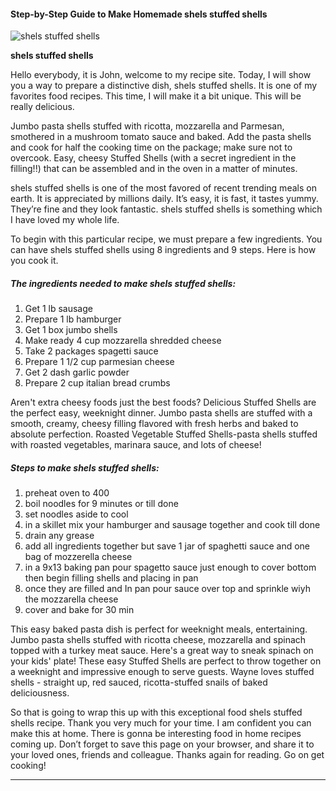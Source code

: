            

#### Step-by-Step Guide to Make Homemade shels stuffed shells

![shels stuffed shells](https://img-global.cpcdn.com/recipes/58342618/751x532cq70/shels-stuffed-shells-recipe-main-photo.jpg)

**shels stuffed shells**

Hello everybody, it is John, welcome to my recipe site. Today, I will show you a way to prepare a distinctive dish, shels stuffed shells. It is one of my favorites food recipes. This time, I will make it a bit unique. This will be really delicious.

Jumbo pasta shells stuffed with ricotta, mozzarella and Parmesan, smothered in a mushroom tomato sauce and baked. Add the pasta shells and cook for half the cooking time on the package; make sure not to overcook. Easy, cheesy Stuffed Shells (with a secret ingredient in the filling!!) that can be assembled and in the oven in a matter of minutes.

shels stuffed shells is one of the most favored of recent trending meals on earth. It is appreciated by millions daily. It’s easy, it is fast, it tastes yummy. They’re fine and they look fantastic. shels stuffed shells is something which I have loved my whole life.

To begin with this particular recipe, we must prepare a few ingredients. You can have shels stuffed shells using 8 ingredients and 9 steps. Here is how you cook it.

##### The ingredients needed to make shels stuffed shells:

1.  Get 1 lb sausage
2.  Prepare 1 lb hamburger
3.  Get 1 box jumbo shells
4.  Make ready 4 cup mozzarella shredded cheese
5.  Take 2 packages spagetti sauce
6.  Prepare 1 1/2 cup parmesian cheese
7.  Get 2 dash garlic powder
8.  Prepare 2 cup italian bread crumbs

Aren't extra cheesy foods just the best foods? Delicious Stuffed Shells are the perfect easy, weeknight dinner. Jumbo pasta shells are stuffed with a smooth, creamy, cheesy filling flavored with fresh herbs and baked to absolute perfection. Roasted Vegetable Stuffed Shells-pasta shells stuffed with roasted vegetables, marinara sauce, and lots of cheese!

##### Steps to make shels stuffed shells:

1.  preheat oven to 400
2.  boil noodles for 9 minutes or till done
3.  set noodles aside to cool
4.  in a skillet mix your hamburger and sausage together and cook till done
5.  drain any grease
6.  add all ingredients together but save 1 jar of spaghetti sauce and one bag of mozzerella cheese
7.  in a 9x13 baking pan pour spagetto sauce just enough to cover bottom then begin filling shells and placing in pan
8.  once they are filled and In pan pour sauce over top and sprinkle wiyh the mozzarella cheese
9.  cover and bake for 30 min

This easy baked pasta dish is perfect for weeknight meals, entertaining. Jumbo pasta shells stuffed with ricotta cheese, mozzarella and spinach topped with a turkey meat sauce. Here's a great way to sneak spinach on your kids' plate! These easy Stuffed Shells are perfect to throw together on a weeknight and impressive enough to serve guests. Wayne loves stuffed shells - straight up, red sauced, ricotta-stuffed snails of baked deliciousness.

So that is going to wrap this up with this exceptional food shels stuffed shells recipe. Thank you very much for your time. I am confident you can make this at home. There is gonna be interesting food in home recipes coming up. Don’t forget to save this page on your browser, and share it to your loved ones, friends and colleague. Thanks again for reading. Go on get cooking!

* * *